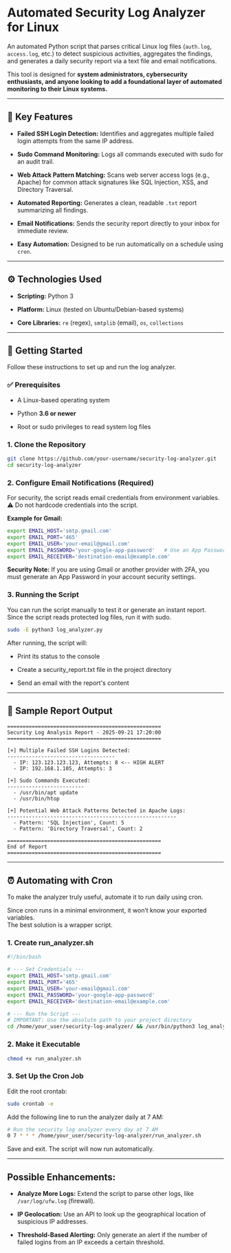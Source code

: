 # Automated Security Log Analyzer for Linux

An automated Python script that parses critical Linux log files (`auth.log`, `access.log`, etc.) to detect suspicious activities, aggregates the findings, and generates a daily security report via a text file and email notifications.  

This tool is designed for **system administrators, cybersecurity enthusiasts, and anyone looking to add a foundational layer of automated monitoring to their Linux systems.**

---

## 🔑 Key Features
- **Failed SSH Login Detection:** Identifies and aggregates multiple failed login attempts from the same IP address.  

- **Sudo Command Monitoring:** Logs all commands executed with sudo for an audit trail.  

- **Web Attack Pattern Matching:** Scans web server access logs (e.g., Apache) for common attack signatures like SQL Injection, XSS, and Directory Traversal.  

- **Automated Reporting:** Generates a clean, readable `.txt` report summarizing all findings.  

- **Email Notifications:** Sends the security report directly to your inbox for immediate review.  

- **Easy Automation:** Designed to be run automatically on a schedule using `cron`.  

---

## ⚙️ Technologies Used
- **Scripting:** Python 3  

- **Platform:** Linux (tested on Ubuntu/Debian-based systems)  

- **Core Libraries:** `re` (regex), `smtplib` (email), `os`, `collections`  

---

## 🚀 Getting Started

Follow these instructions to set up and run the log analyzer.

### ✅ Prerequisites
- A Linux-based operating system  

- Python **3.6 or newer**  

- Root or sudo privileges to read system log files  



### 1. Clone the Repository
```bash
git clone https://github.com/your-username/security-log-analyzer.git
cd security-log-analyzer
```



### 2. Configure Email Notifications (Required)

For security, the script reads email credentials from environment variables.<br>
⚠️ Do not hardcode credentials into the script.

**Example for Gmail:**
```bash
export EMAIL_HOST='smtp.gmail.com'
export EMAIL_PORT='465'
export EMAIL_USER='your-email@gmail.com'
export EMAIL_PASSWORD='your-google-app-password'   # Use an App Password, not your regular password
export EMAIL_RECEIVER='destination-email@example.com'
```
**Security Note:** If you are using Gmail or another provider with 2FA, you must generate an App Password in your account security settings.



### 3. Running the Script

You can run the script manually to test it or generate an instant report.<br>
Since the script reads protected log files, run it with sudo.
```bash
sudo -E python3 log_analyzer.py
```

After running, the script will:

- Print its status to the console

- Create a security_report.txt file in the project directory

- Send an email with the report's content

---

## 📄 Sample Report Output
```text
==================================================
Security Log Analysis Report - 2025-09-21 17:20:00
==================================================

[+] Multiple Failed SSH Logins Detected:
-----------------------------------
  - IP: 123.123.123.123, Attempts: 8 <-- HIGH ALERT
  - IP: 192.168.1.105, Attempts: 3

[+] Sudo Commands Executed:
-------------------------
  - /usr/bin/apt update
  - /usr/bin/htop

[+] Potential Web Attack Patterns Detected in Apache Logs:
-------------------------------------------------------
  - Pattern: 'SQL Injection', Count: 5
  - Pattern: 'Directory Traversal', Count: 2

==================================================
End of Report
==================================================
```

---

## ⏰ Automating with Cron

To make the analyzer truly useful, automate it to run daily using cron.

Since cron runs in a minimal environment, it won’t know your exported variables.<br>
The best solution is a wrapper script.



### 1. Create run_analyzer.sh
```bash
#!/bin/bash

# --- Set Credentials ---
export EMAIL_HOST='smtp.gmail.com'
export EMAIL_PORT='465'
export EMAIL_USER='your-email@gmail.com'
export EMAIL_PASSWORD='your-google-app-password'
export EMAIL_RECEIVER='destination-email@example.com'

# --- Run the Script ---
# IMPORTANT: Use the absolute path to your project directory
cd /home/your_user/security-log-analyzer/ && /usr/bin/python3 log_analyzer.py
```



### 2. Make it Executable
```bash
chmod +x run_analyzer.sh
```



### 3. Set Up the Cron Job

Edit the root crontab:
```bash
sudo crontab -e
```

Add the following line to run the analyzer daily at 7 AM:
```bash
# Run the security log analyzer every day at 7 AM
0 7 * * * /home/your_user/security-log-analyzer/run_analyzer.sh
```

Save and exit. The script will now run automatically.

---

## Possible Enhancements:

- **Analyze More Logs:** Extend the script to parse other logs, like `/var/log/ufw.log` (firewall).

- **IP Geolocation:** Use an API to look up the geographical location of suspicious IP addresses.

- **Threshold-Based Alerting:** Only generate an alert if the number of failed logins from an IP exceeds a certain threshold.
